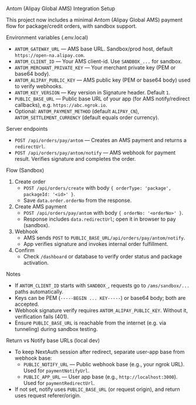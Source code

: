 Antom (Alipay Global AMS) Integration Setup

This project now includes a minimal Antom (Alipay Global AMS) payment flow for package/credit orders, with sandbox support.

Environment variables (.env.local)
- `ANTOM_GATEWAY_URL` — AMS base URL. Sandbox/prod host, default `https://open-na.alipay.com`.
- `ANTOM_CLIENT_ID` — Your AMS client-id. Use `SANDBOX_...` for sandbox.
- `ANTOM_MERCHANT_PRIVATE_KEY` — Your merchant private key (PEM or base64 body).
- `ANTOM_ALIPAY_PUBLIC_KEY` — AMS public key (PEM or base64 body) used to verify webhooks.
- `ANTOM_KEY_VERSION` — Key version in Signature header. Default `1`.
- `PUBLIC_BASE_URL` — Public base URL of your app (for AMS notify/redirect callbacks), e.g. `https://abc.ngrok.io`.
- Optional: `ANTOM_PAYMENT_METHOD` (default `ALIPAY_CN`), `ANTOM_SETTLEMENT_CURRENCY` (default equals order currency).

Server endpoints
- `POST /api/orders/pay/antom` — Creates an AMS payment and returns a `redirectUrl`.
- `POST /api/orders/pay/antom/notify` — AMS webhook for payment result. Verifies signature and completes the order.

Flow (Sandbox)
1) Create order
   - `POST /api/orders/create` with body `{ orderType: 'package', packageId: '<id>' }`.
   - Save `data.order.orderNo` from the response.
2) Create AMS payment
   - `POST /api/orders/pay/antom` with body `{ orderNo: '<orderNo>' }`.
   - Response includes `data.redirectUrl`; open it in browser to pay (sandbox).
3) Webhook
   - AMS sends `POST` to `PUBLIC_BASE_URL/api/orders/pay/antom/notify`.
   - App verifies signature and invokes internal order fulfillment.
4) Confirm
   - Check `/dashboard` or database to verify order status and package activation.

Notes
- If `ANTOM_CLIENT_ID` starts with `SANDBOX_`, requests go to `/ams/sandbox/...` paths automatically.
- Keys can be PEM (`-----BEGIN ... KEY-----`) or base64 body; both are accepted.
- Webhook signature verify requires `ANTOM_ALIPAY_PUBLIC_KEY`. Without it, verification fails (401).
- Ensure `PUBLIC_BASE_URL` is reachable from the internet (e.g. via tunneling) during sandbox testing.

Return vs Notify base URLs (local dev)
- To keep NextAuth session after redirect, separate user-app base from webhook base:
  - `PUBLIC_NOTIFY_URL` — Public webhook base (e.g., your ngrok URL). Used for `paymentNotifyUrl`.
  - `PUBLIC_APP_URL` — User app base (e.g., `http://localhost:3000`). Used for `paymentRedirectUrl`.
- If not set, notify uses `PUBLIC_BASE_URL` (or request origin), and return uses request referer/origin.
